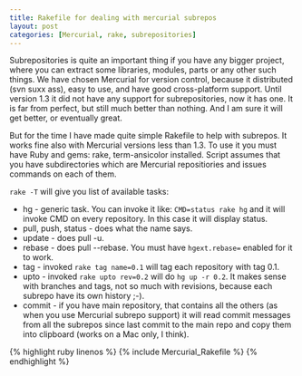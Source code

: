 ```yaml
---
title: Rakefile for dealing with mercurial subrepos
layout: post
categories: [Mercurial, rake, subrepositories]
---
```

Subrepositories is quite an important thing if you have any bigger project, where you can extract some libraries, modules, parts or any other such things. We have chosen Mercurial for version control, because it distributed (svn suxx ass), easy to use, and have good cross-platform support. Until version 1.3 it did not have any support for subrepositories, now it has one.
It is far from perfect, but still much better than nothing. And I am sure it will get better, or eventually great. 

But for the time I have made quite simple Rakefile to help with subrepos. It works fine also with Mercurial versions less than 1.3. To use it you must have Ruby and gems: rake, term-ansicolor installed. Script assumes that you have subdirectories which are Mercurial repositiories and issues commands on each of them.

`rake -T` will give you list of available tasks:
- hg - generic task. You can invoke it like: `CMD=status rake hg` and it will invoke CMD on every repository. In this case it will display status.
- pull, push, status - does what the name says.
- update - does pull -u.
- rebase - does pull --rebase. You must have `hgext.rebase=` enabled for it to work.
- tag - invoked `rake tag name=0.1` will tag each repository with tag 0.1.
- upto - invoked `rake upto rev=0.2` will do `hg up -r 0.2`. It makes sense with branches and tags, not so much with revisions, because each subrepo have its own history ;-).
- commit - if you have main repository, that contains all the others (as when you use Mercurial subrepo support) it will read commit messages from all the subrepos since last commit to the main repo and copy them into clipboard (works on a Mac only, I think).

{% highlight ruby linenos %}
{% include Mercurial_Rakefile %}
{% endhighlight %}

